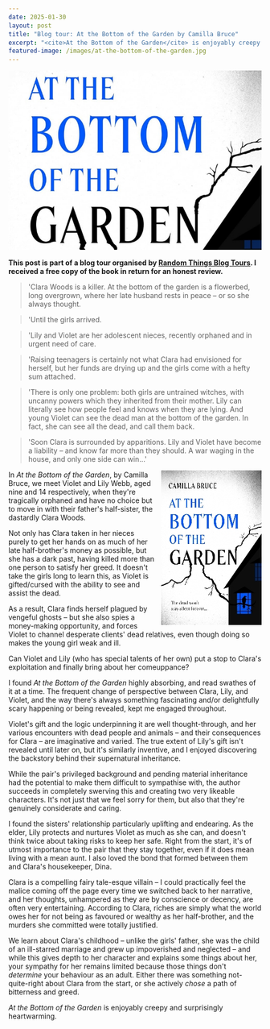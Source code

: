 ```yaml
---
date: 2025-01-30
layout: post
title: "Blog tour: At the Bottom of the Garden by Camilla Bruce"
excerpt: "<cite>At the Bottom of the Garden</cite> is enjoyably creepy and surprisingly heartwarming."
featured-image: /images/at-the-bottom-of-the-garden.jpg
---
```


![At the Bottom of the Garden](/images/at-the-bottom-of-the-garden.jpg)

**This post is part of a blog tour organised by [Random Things Blog Tours](http://randomthingsthroughmyletterbox.blogspot.com/p/services-to-publishers-authors-blog.html). I received a free copy of the book in return for an honest review.**

> 'Clara Woods is a killer. At the bottom of the garden is a flowerbed, long overgrown, where her late husband rests in peace – or so she always thought.

> 'Until the girls arrived.

> 'Lily and Violet are her adolescent nieces, recently orphaned and in urgent need of care.

> 'Raising teenagers is certainly not what Clara had envisioned for herself, but her funds are drying up and the girls come with a hefty sum attached.

> 'There is only one problem: both girls are untrained witches, with uncanny powers which they inherited from their mother. Lily can literally see how people feel and knows when they are lying. And young Violet can see the dead man at the bottom of the garden. In fact, she can see all the dead, and call them back.

> 'Soon Clara is surrounded by apparitions. Lily and Violet have become a liability &ndash; and know far more than they should. A war waging in the house, and only one side can win...'

<img src="/images/at-the-bottom-of-the-garden-200.jpg" alt="At the Bottom of the Garden" style="float: right; margin-bottom: 10px; margin-left: 10px;">

In <cite>At the Bottom of the Garden</cite>, by Camilla Bruce, we meet Violet and Lily Webb, aged nine and 14 respectively, when they're tragically orphaned and have no choice but to move in with their father's half-sister, the dastardly Clara Woods.

Not only has Clara taken in her nieces purely to get her hands on as much of her late half-brother's money as possible, but she has a dark past, having killed more than one person to satisfy her greed. It doesn't take the girls long to learn this, as Violet is gifted/cursed with the ability to see and assist the dead.

As a result, Clara finds herself plagued by vengeful ghosts &ndash; but she also spies a money-making opportunity, and forces Violet to channel desperate clients' dead relatives, even though doing so makes the young girl weak and ill.

Can Violet and Lily (who has special talents of her own) put a stop to Clara's exploitation and finally bring about her comeuppance?

I found <cite>At the Bottom of the Garden</cite> highly absorbing, and read swathes of it at a time. The frequent change of perspective between Clara, Lily, and Violet, and the way there's always something fascinating and/or delightfully scary happening or being revealed, kept me engaged throughout.

Violet's gift and the logic underpinning it are well thought-through, and her various encounters with dead people and animals &ndash; and their consequences for Clara &ndash; are imaginative and varied. The true extent of Lily's gift isn't revealed until later on, but it's similarly inventive, and I enjoyed discovering the backstory behind their supernatural inheritance.

While the pair's privileged background and pending material inheritance had the potential to make them difficult to sympathise with, the author succeeds in completely swerving this and creating two very likeable characters. It's not just that we feel sorry for them, but also that they're genuinely considerate and caring.

I found the sisters' relationship particularly uplifting and endearing. As the elder, Lily protects and nurtures Violet as much as she can, and doesn't think twice about taking risks to keep her safe. Right from the start, it's of utmost importance to the pair that they stay together, even if it does mean living with a mean aunt. I also loved the bond that formed between them and Clara's housekeeper, Dina.

Clara is a compelling fairy tale-esque villain &ndash; I could practically feel the malice coming off the page every time we switched back to her narrative, and her thoughts, unhampered as they are by conscience or decency, are often very entertaining. According to Clara, riches are simply what the world owes her for not being as favoured or wealthy as her half-brother, and the murders she committed were totally justified.

We learn about Clara's childhood &ndash; unlike the girls' father, she was the child of an ill-starred marriage and grew up impoverished and neglected &ndash; and while this gives depth to her character and explains some things about her, your sympathy for her remains limited because those things don't *determine* your behaviour as an adult. Either there was something not-quite-right about Clara from the start, or she actively *chose* a path of bitterness and greed.

<cite>At the Bottom of the Garden</cite> is enjoyably creepy and surprisingly heartwarming.